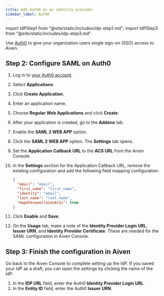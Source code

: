 ```yaml
---
title: Add Auth0 as an identity provider
sidebar_label: Auth0
---
```

<!-- vale off -->
import IdPStep1 from "@site/static/includes/idp-step1.md";
import IdPStep3 from "@site/static/includes/idp-step3.md"

<!-- vale on -->

Use [Auth0](https://auth0.com/) to give your organization users single sign-on (SSO) access to Aiven.

<IdPStep1/>

## Step 2: Configure SAML on Auth0

1.  Log in to [your Auth0 account](https://manage.auth0.com).
2.  Select **Applications**.
3.  Click **Create Application**.
4.  Enter an application name.
5.  Choose **Regular Web Applications** and click **Create**.
6.  After your application is created, go to the **Addons** tab.
7.  Enable the **SAML 2 WEB APP** option.
8.  Click the **SAML 2 WEB APP** option. The **Settings** tab opens.
9.  Set the **Application Callback URL** to the **ACS URL** from the Aiven
    Console.
10. In the **Settings** section for the Application Callback URL, remove
    the existing configuration and add the following field mapping
    configuration:

    ```json
    {
      "email": "email",
      "first_name": "first_name",
      "identity": "email",
      "last_name": "last_name",
      "mapUnknownClaimsAsIs": true
    }
    ```

11. Click **Enable** and **Save**.
12. On the **Usage** tab, make a note of the
    **Identity Provider Login URL**, **Issuer URN**, and
    **Identity Provider Certificate**. These are needed for the SAML
    configuration in Aiven Console.

## Step 3: Finish the configuration in Aiven

Go back to the Aiven Console to complete setting up the IdP. If you saved your IdP as a
draft, you can open the settings by clicking the name of the IdP.

1. In the **IDP URL** field, enter the Auth0 **Identity Provider Login URL**.
1. In the **Entity ID** field, enter the Auth0 **Issuer URN**.
<IdPStep3/>
